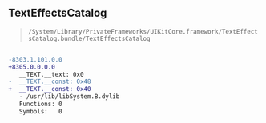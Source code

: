 ## TextEffectsCatalog

> `/System/Library/PrivateFrameworks/UIKitCore.framework/TextEffectsCatalog.bundle/TextEffectsCatalog`

```diff

-8303.1.101.0.0
+8305.0.0.0.0
   __TEXT.__text: 0x0
-  __TEXT.__const: 0x48
+  __TEXT.__const: 0x40
   - /usr/lib/libSystem.B.dylib
   Functions: 0
   Symbols:   0

```
